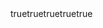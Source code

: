 ---
name: Bug report
about: Bug template
title: ''
labels: bug
assignees: ''
body:
- type: textarea
  attributes:
    label: Describe your issue
  validations:
    required: true
- type: input
  attributes:
    label: Mod version
  validations:
    required: true
- type: input
  attributes:
    label: Forge version
  validations:
    required: true
- type: input
  attributes:
    label: Create version
  validations:
    required: true
- type: input
  attributes:
    label: Crash Report
    description: "Paste a link to the crash report, if you crashed."
---